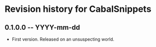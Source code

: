 # Revision history for CabalSnippets

## 0.1.0.0 -- YYYY-mm-dd

* First version. Released on an unsuspecting world.
